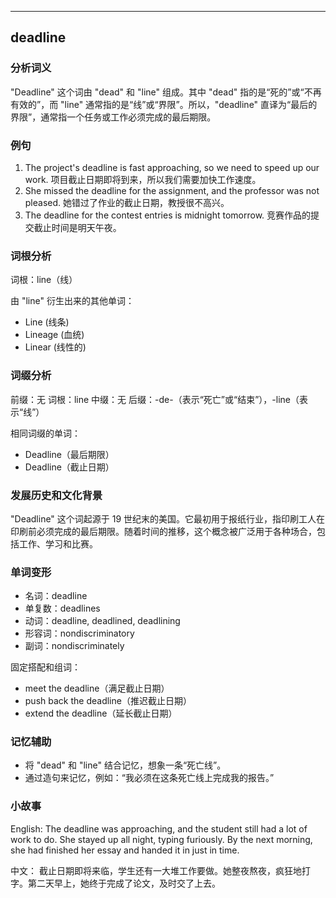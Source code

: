 
---------------
## deadline
### 分析词义
"Deadline" 这个词由 "dead" 和 "line" 组成。其中 "dead" 指的是“死的”或“不再有效的”，而 "line" 通常指的是“线”或“界限”。所以，"deadline" 直译为“最后的界限”，通常指一个任务或工作必须完成的最后期限。

### 例句
1. The project's deadline is fast approaching, so we need to speed up our work.
   项目截止日期即将到来，所以我们需要加快工作速度。
2. She missed the deadline for the assignment, and the professor was not pleased.
   她错过了作业的截止日期，教授很不高兴。
3. The deadline for the contest entries is midnight tomorrow.
   竞赛作品的提交截止时间是明天午夜。

### 词根分析
词根：line（线）

由 "line" 衍生出来的其他单词：
- Line (线条)
- Lineage (血统)
- Linear (线性的)

### 词缀分析
前缀：无
词根：line
中缀：无
后缀：-de-（表示“死亡”或“结束”），-line（表示“线”）

相同词缀的单词：
- Deadline（最后期限）
- Deadline（截止日期）

### 发展历史和文化背景
"Deadline" 这个词起源于 19 世纪末的美国。它最初用于报纸行业，指印刷工人在印刷前必须完成的最后期限。随着时间的推移，这个概念被广泛用于各种场合，包括工作、学习和比赛。

### 单词变形
- 名词：deadline
- 单复数：deadlines
- 动词：deadline, deadlined, deadlining
- 形容词：nondiscriminatory
- 副词：nondiscriminately

固定搭配和组词：
- meet the deadline（满足截止日期）
- push back the deadline（推迟截止日期）
- extend the deadline（延长截止日期）

### 记忆辅助
- 将 "dead" 和 "line" 结合记忆，想象一条“死亡线”。
- 通过造句来记忆，例如：“我必须在这条死亡线上完成我的报告。”

### 小故事
English:
The deadline was approaching, and the student still had a lot of work to do. She stayed up all night, typing furiously. By the next morning, she had finished her essay and handed it in just in time.

中文：
截止日期即将来临，学生还有一大堆工作要做。她整夜熬夜，疯狂地打字。第二天早上，她终于完成了论文，及时交了上去。

